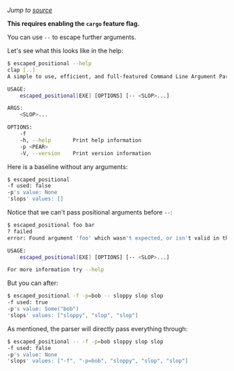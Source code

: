 *Jump to [source](escaped_positional.rs)*

**This requires enabling the `cargo` feature flag.**

You can use `--` to escape further arguments.

Let's see what this looks like in the help:
```bash
$ escaped_positional --help
clap [..]
A simple to use, efficient, and full-featured Command Line Argument Parser

USAGE:
    escaped_positional[EXE] [OPTIONS] [-- <SLOP>...]

ARGS:
    <SLOP>...    

OPTIONS:
    -f               
    -h, --help       Print help information
    -p <PEAR>        
    -V, --version    Print version information
```

Here is a baseline without any arguments:
```bash
$ escaped_positional
-f used: false
-p's value: None
'slops' values: []
```

Notice that we can't pass positional arguments before `--`:
```bash
$ escaped_positional foo bar
? failed
error: Found argument 'foo' which wasn't expected, or isn't valid in this context

USAGE:
    escaped_positional[EXE] [OPTIONS] [-- <SLOP>...]

For more information try --help
```

But you can after:
```bash
$ escaped_positional -f -p=bob -- sloppy slop slop
-f used: true
-p's value: Some("bob")
'slops' values: ["sloppy", "slop", "slop"]
```

As mentioned, the parser will directly pass everything through:
```bash
$ escaped_positional -- -f -p=bob sloppy slop slop
-f used: false
-p's value: None
'slops' values: ["-f", "-p=bob", "sloppy", "slop", "slop"]
```
